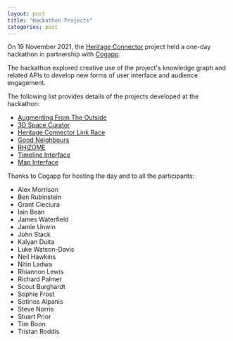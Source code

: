 ```yaml
---
layout: post
title: "Hackathon Projects"
categories: post
---
```


On 19 November 2021, the [Heritage Connector](https://www.sciencemuseumgroup.org.uk/project/heritage-connector/) project held a one-day hackathon in partnership with [Cogapp](https://www.cogapp.com).

The hackathon explored creative use of the project's knowledge graph and related APIs to develop new forms of user interface and audience engagement.

The following list provides details of the projects developed at the hackathon:

* [Augmenting From The Outside](https://blog.cogapp.com/augmenting-from-the-outside-7b072daa0c29)
* [3D Space Curator](https://blog.cogapp.com/3d-space-curator-236849187f6)
* [Heritage Connector Link Race](https://blog.cogapp.com/heritage-connector-link-race-904770982938)
* [Good Neighbours](https://blog.cogapp.com/good-neighbours-2525e59a0b82)
* [RHiZOME](https://blog.cogapp.com/rhizome-152111320821)
* [Timeline Interface](https://thesciencemuseum.github.io/heritageconnector/post/2021/12/04/Timeline/)
* [Map Interface](https://thesciencemuseum.github.io/heritageconnector/post/2021/12/04/Map/)

Thanks to Cogapp for hosting the day and to all the participants: 
* Alex Morrison 
* Ben Rubinstein
* Grant Cieciura 
* Iain Bean
* James Waterfield 
* Jamie Unwin
* John Stack
* Kalyan Duita
* Luke Watson-Davis 
* Neil Hawkins
* Nitin Ladwa
* Rhiannon Lewis
* Richard Palmer
* Scout Burghardt 
* Sophie Frost
* Sotirios Alpanis
* Steve Norris 
* Stuart Prior
* Tim Boon
* Tristan Roddis
